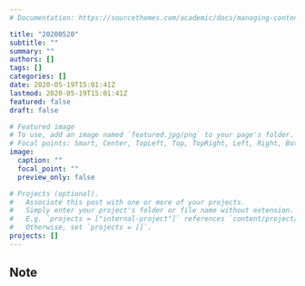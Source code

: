 ```yaml
---
# Documentation: https://sourcethemes.com/academic/docs/managing-content/

title: "20200520"
subtitle: ""
summary: ""
authors: []
tags: []
categories: []
date: 2020-05-19T15:01:41Z
lastmod: 2020-05-19T15:01:41Z
featured: false
draft: false

# Featured image
# To use, add an image named `featured.jpg/png` to your page's folder.
# Focal points: Smart, Center, TopLeft, Top, TopRight, Left, Right, BottomLeft, Bottom, BottomRight.
image:
  caption: ""
  focal_point: ""
  preview_only: false

# Projects (optional).
#   Associate this post with one or more of your projects.
#   Simply enter your project's folder or file name without extension.
#   E.g. `projects = ["internal-project"]` references `content/project/deep-learning/index.md`.
#   Otherwise, set `projects = []`.
projects: []
---
```


## Note

